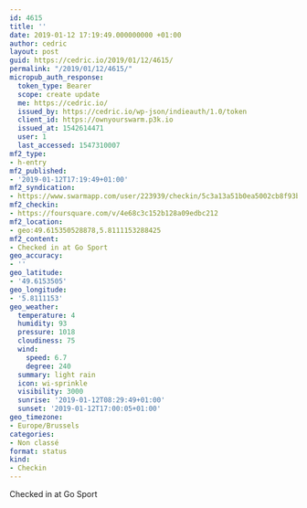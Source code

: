 ```yaml
---
id: 4615
title: ''
date: 2019-01-12 17:19:49.000000000 +01:00
author: cedric
layout: post
guid: https://cedric.io/2019/01/12/4615/
permalink: "/2019/01/12/4615/"
micropub_auth_response:
  token_type: Bearer
  scope: create update
  me: https://cedric.io/
  issued_by: https://cedric.io/wp-json/indieauth/1.0/token
  client_id: https://ownyourswarm.p3k.io
  issued_at: 1542614471
  user: 1
  last_accessed: 1547310007
mf2_type:
- h-entry
mf2_published:
- '2019-01-12T17:19:49+01:00'
mf2_syndication:
- https://www.swarmapp.com/user/223939/checkin/5c3a13a51b0ea5002cb8f93b
mf2_checkin:
- https://foursquare.com/v/4e68c3c152b128a09edbc212
mf2_location:
- geo:49.615350528878,5.8111153288425
mf2_content:
- Checked in at Go Sport
geo_accuracy:
- ''
geo_latitude:
- '49.6153505'
geo_longitude:
- '5.8111153'
geo_weather:
  temperature: 4
  humidity: 93
  pressure: 1018
  cloudiness: 75
  wind:
    speed: 6.7
    degree: 240
  summary: light rain
  icon: wi-sprinkle
  visibility: 3000
  sunrise: '2019-01-12T08:29:49+01:00'
  sunset: '2019-01-12T17:00:05+01:00'
geo_timezone:
- Europe/Brussels
categories:
- Non classé
format: status
kind:
- Checkin
---
```

Checked in at Go Sport